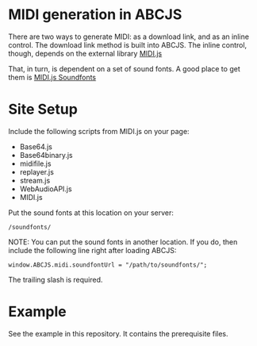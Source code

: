 # MIDI generation in ABCJS

There are two ways to generate MIDI: as a download link, and as an inline control. The download link method is built into ABCJS. The inline control, though, depends on the external library [MIDI.js](https://github.com/mudcube/MIDI.js)

That, in turn, is dependent on a set of sound fonts. A good place to get them is [MIDI.js Soundfonts](https://github.com/gleitz/midi-js-soundfonts)

# Site Setup

Include the following scripts from MIDI.js on your page:

* Base64.js
* Base64binary.js
* midifile.js
* replayer.js
* stream.js
* WebAudioAPI.js
* MIDI.js

Put the sound fonts at this location on your server:

`/soundfonts/`

NOTE: You can put the sound fonts in another location. If you do, then include the following line right after loading ABCJS:

`window.ABCJS.midi.soundfontUrl = "/path/to/soundfonts/";`

The trailing slash is required.

# Example

See the example in this repository. It contains the prerequisite files.
